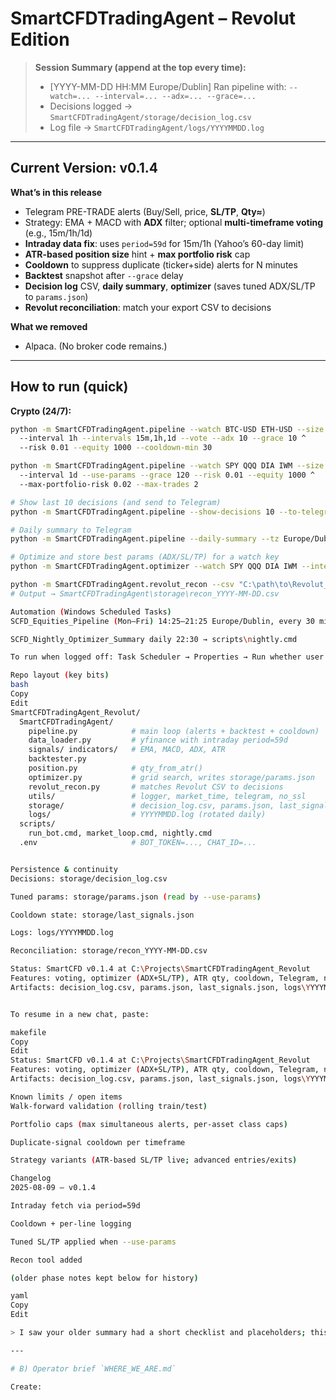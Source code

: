 # SmartCFDTradingAgent – Revolut Edition

> **Session Summary (append at the top every time):**
> - [YYYY-MM-DD HH:MM Europe/Dublin] Ran pipeline with: `--watch=... --interval=... --adx=... --grace=...`
> - Decisions logged → `SmartCFDTradingAgent/storage/decision_log.csv`
> - Log file → `SmartCFDTradingAgent/logs/YYYYMMDD.log`

---

## Current Version: v0.1.4

**What’s in this release**
- Telegram PRE-TRADE alerts (Buy/Sell, price, **SL/TP**, **Qty≈**)
- Strategy: EMA + MACD with **ADX** filter; optional **multi-timeframe voting** (e.g., 15m/1h/1d)
- **Intraday data fix**: uses `period=59d` for 15m/1h (Yahoo’s 60-day limit)
- **ATR-based position size** hint + **max portfolio risk** cap
- **Cooldown** to suppress duplicate (ticker+side) alerts for N minutes
- **Backtest** snapshot after `--grace` delay
- **Decision log** CSV, **daily summary**, **optimizer** (saves tuned ADX/SL/TP to `params.json`)
- **Revolut reconciliation**: match your export CSV to decisions

**What we removed**
- Alpaca. (No broker code remains.)

---

## How to run (quick)
**Crypto (24/7):**
```bash
python -m SmartCFDTradingAgent.pipeline --watch BTC-USD ETH-USD --size 2 ^
  --interval 1h --intervals 15m,1h,1d --vote --adx 10 --grace 10 ^
  --risk 0.01 --equity 1000 --cooldown-min 30

python -m SmartCFDTradingAgent.pipeline --watch SPY QQQ DIA IWM --size 4 ^
  --interval 1d --use-params --grace 120 --risk 0.01 --equity 1000 ^
  --max-portfolio-risk 0.02 --max-trades 2

# Show last 10 decisions (and send to Telegram)
python -m SmartCFDTradingAgent.pipeline --show-decisions 10 --to-telegram

# Daily summary to Telegram
python -m SmartCFDTradingAgent.pipeline --daily-summary --tz Europe/Dublin

# Optimize and store best params (ADX/SL/TP) for a watch key
python -m SmartCFDTradingAgent.optimizer --watch SPY QQQ DIA IWM --interval 1d --years 2

python -m SmartCFDTradingAgent.revolut_recon --csv "C:\path\to\Revolut_trades.csv" --window-min 180 --to-telegram
# Output → SmartCFDTradingAgent\storage\recon_YYYY-MM-DD.csv

Automation (Windows Scheduled Tasks)
SCFD_Equities_Pipeline (Mon–Fri) 14:25–21:25 Europe/Dublin, every 30 min → scripts\market_loop.cmd

SCFD_Nightly_Optimizer_Summary daily 22:30 → scripts\nightly.cmd

To run when logged off: Task Scheduler → Properties → Run whether user is logged on or not (store creds).

Repo layout (key bits)
bash
Copy
Edit
SmartCFDTradingAgent_Revolut/
  SmartCFDTradingAgent/
    pipeline.py            # main loop (alerts + backtest + cooldown)
    data_loader.py         # yfinance with intraday period=59d
    signals/ indicators/   # EMA, MACD, ADX, ATR
    backtester.py
    position.py            # qty_from_atr()
    optimizer.py           # grid search, writes storage/params.json
    revolut_recon.py       # matches Revolut CSV to decisions
    utils/                 # logger, market_time, telegram, no_ssl
    storage/               # decision_log.csv, params.json, last_signals.json, recon_*.csv
    logs/                  # YYYYMMDD.log (rotated daily)
  scripts/
    run_bot.cmd, market_loop.cmd, nightly.cmd
  .env                     # BOT_TOKEN=..., CHAT_ID=...


Persistence & continuity
Decisions: storage/decision_log.csv

Tuned params: storage/params.json (read by --use-params)

Cooldown state: storage/last_signals.json

Logs: logs/YYYYMMDD.log

Reconciliation: storage/recon_YYYY-MM-DD.csv

Status: SmartCFD v0.1.4 at C:\Projects\SmartCFDTradingAgent_Revolut
Features: voting, optimizer (ADX+SL/TP), ATR qty, cooldown, Telegram, nightly+market tasks
Artifacts: decision_log.csv, params.json, last_signals.json, logs\YYYYMMDD.log


To resume in a new chat, paste:

makefile
Copy
Edit
Status: SmartCFD v0.1.4 at C:\Projects\SmartCFDTradingAgent_Revolut
Features: voting, optimizer (ADX+SL/TP), ATR qty, cooldown, Telegram, nightly+market tasks
Artifacts: decision_log.csv, params.json, last_signals.json, logs\YYYYMMDD.log

Known limits / open items
Walk-forward validation (rolling train/test)

Portfolio caps (max simultaneous alerts, per-asset class caps)

Duplicate-signal cooldown per timeframe

Strategy variants (ATR-based SL/TP live; advanced entries/exits)

Changelog
2025-08-09 — v0.1.4

Intraday fetch via period=59d

Cooldown + per-line logging

Tuned SL/TP applied when --use-params

Recon tool added

(older phase notes kept below for history)

yaml
Copy
Edit

> I saw your older summary had a short checklist and placeholders; this replaces it with the complete v0.1.4 state and commands, while keeping session-summary lines at the top for continuity. :contentReference[oaicite:0]{index=0}

---

# B) Operator brief `WHERE_WE_ARE.md`

Create: